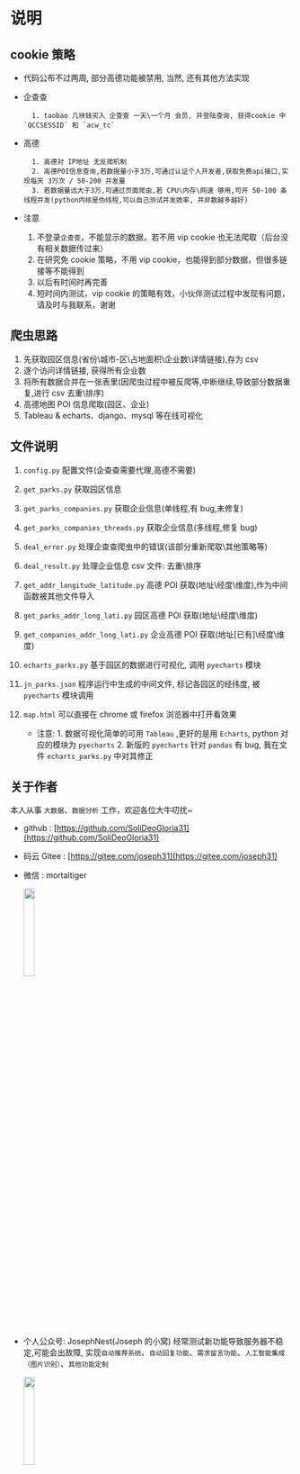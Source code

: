 # 说明

## cookie 策略

- 代码公布不过两周, 部分高德功能被禁用, 当然, 还有其他方法实现

- 企查查

      	1. taobao 几块钱买入 企查查 一天\一个月 会员, 并登陆查询, 获得cookie 中 `QCCSESSID` 和 `acw_tc`

- 高德

      	1. 高德对 IP地址 无反爬机制
      	2. 高德POI信息查询,若数据量小于3万,可通过认证个人开发者,获取免费api接口,实现每天 3万次 / 50-200 并发量
      	3. 若数据量远大于3万,可通过页面爬虫,若 CPU\内存\网速 够用,可开 50-100 条线程并发(python内核是伪线程,可以自己测试并发效率, 并非数越多越好)

- 注意

  1. 不登录`企查查`，不能显示的数据，若不用 vip cookie 也无法爬取（后台没有相关数据传过来）
  2. 在研究免 cookie 策略，不用 vip cookie，也能得到部分数据，但很多链接等不能得到
  3. 以后有时间时再完善
  4. 短时间内测试，vip cookie 的策略有效，小伙伴测试过程中发现有问题，请及时与我联系，谢谢

## 爬虫思路

1. 先获取园区信息(省份\城市-区\占地面积\企业数\详情链接),存为 csv
2. 逐个访问详情链接, 获得所有企业数
3. 将所有数据合并在一张表里(因爬虫过程中被反爬等,中断继续,导致部分数据重复,进行 csv 去重\排序)
4. 高德地图 POI 信息爬取(园区、企业)
5. Tableau & echarts、django、mysql 等在线可视化

## 文件说明

1. `config.py` 配置文件(企查查需要代理,高德不需要)
2. `get_parks.py` 获取园区信息
3. `get_parks_companies.py` 获取企业信息(单线程,有 bug,未修复)
4. `get_parks_companies_threads.py` 获取企业信息(多线程,修复 bug)
5. `deal_error.py` 处理企查查爬虫中的错误(该部分重新爬取\其他策略等)
6. `deal_result.py` 处理企业信息 csv 文件: 去重\排序
7. `get_addr_longitude_latitude.py` 高德 POI 获取(地址\经度\维度),作为中间函数被其他文件导入
8. `get_parks_addr_long_lati.py` 园区高德 POI 获取(地址\经度\维度)
9. `get_companies_addr_long_lati.py` 企业高德 POI 获取(地址[已有]\经度\维度)
10. `echarts_parks.py` 基于园区的数据进行可视化, 调用 `pyecharts` 模块
11. `jn_parks.json` 程序运行中生成的中间文件, 标记各园区的经纬度, 被 `pyecharts` 模块调用
12. `map.html` 可以直接在 chrome 或 firefox 浏览器中打开看效果

    - 注意: 1. 数据可视化简单的可用 `Tableau` ,更好的是用 `Echarts`, python 对应的模块为 `pyecharts` 2. 新版的 `pyecharts` 针对 `pandas` 有 bug, 我在文件 `echarts_parks.py` 中对其修正

## 关于作者

本人从事 `大数据`、`数据分析` 工作，欢迎各位大牛叨扰~

- github : [https://github.com/SoliDeoGloria31](https://github.com/SoliDeoGloria31)

- 码云 Gitee : [https://gitee.com/joseph31](https://gitee.com/joseph31)

- 微信 : mortaltiger

  <img src="https://gitee.com/joseph31/picture_bed/raw/master/mortaltiger.jpg" width="20%">

- 个人公众号: JosephNest(Joseph 的小窝)
  经常测试新功能导致服务器不稳定,可能会出故障, 实现`自动推荐系统`、`自动回复功能`、`需求留言功能`、`人工智能集成（图片识别）`、`其他功能定制`

  <img src="https://gitee.com/joseph31/picture_bed/raw/master/JosephNest.jpg" width="20%">
